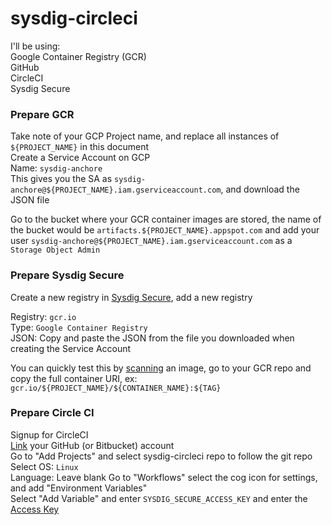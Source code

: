 # sysdig-circleci

I'll be using:  
Google Container Registry (GCR)  
GitHub  
CircleCI  
Sysdig Secure

### Prepare GCR
Take note of your GCP Project name, and replace all instances of `${PROJECT_NAME}` in this document  
Create a Service Account on GCP  
Name: `sysdig-anchore`  
This gives you the SA as `sysdig-anchore@${PROJECT_NAME}.iam.gserviceaccount.com`, and download the JSON file  

Go to the bucket where your GCR container images are stored, the name of the bucket would be `artifacts.${PROJECT_NAME}.appspot.com` and add your user `sysdig-anchore@${PROJECT_NAME}.iam.gserviceaccount.com` as a `Storage Object Admin`

### Prepare Sysdig Secure
Create a new registry in [Sysdig Secure](https://secure.sysdig.com/#/scanning/registries/new), add a new registry

Registry: `gcr.io`  
Type: `Google Container Registry`  
JSON: Copy and paste the JSON from the file you downloaded when creating the Service Account

You can quickly test this by [scanning](https://secure.sysdig.com/#/scanning/repositories) an image, go to your GCR repo and copy the full container URI, ex: `gcr.io/${PROJECT_NAME}/${CONTAINER_NAME}:${TAG}`

### Prepare Circle CI
Signup for CircleCI  
[Link](https://circleci.com/account) your GitHub (or Bitbucket) account  
Go to "Add Projects" and select sysdig-circleci repo to follow the git repo  
Select OS: `Linux`  
Language: Leave blank
Go to "Workflows" select the cog icon for settings, and add "Environment Variables"  
Select "Add Variable" and enter `SYSDIG_SECURE_ACCESS_KEY` and enter the [Access Key](https://secure.sysdig.com/#/settings/agentInstallation)

